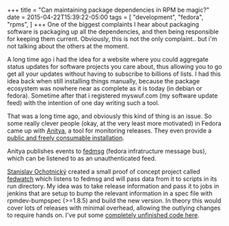 +++
title = "Can maintaining package dependencies in RPM be magic?"
date = 2015-04-22T15:39:22-05:00
tags = [
  "development",
  "fedora",
  "rpms",
]
+++
One of the biggest complaints I hear about packaging software is packaging up all the dependencies, and then being responsible for keeping them current. Obviously, this is not the only complaint.. but i'm not talking about the others at the moment.

A long time ago i had the idea for a website where you could aggregate status updates for software projects you care about, thus allowing you to go get all your updates without having to subscribe to billions of lists. I had this idea back when still installing things manually, because the package ecosystem was nowhere near as complete as it is today (in debian or fedora). Sometime after that i registered myswuf.com (my software update feed) with the intention of one day writing such a tool.

That was a long time ago, and obviously this kind of thing is an issue. So some really clever people (okay, at the very least more motivated) in Fedora came up with [Anitya](https://github.com/fedora-infra/anitya/ "Anitya"), a tool for monitoring releases. They even provide a [public and freely consumable installation](https://release-monitoring.org/ "release-monitoring.org").

Anitya publishes events to [fedmsg](http://www.fedmsg.com/ "fedmsg.com") (fedora infratructure message bus), which can be listened to as an unauthenticated feed. 

[Stanislav Ochotnický](http://blog.ochotnicky.com) created a small proof of concept project called [fedwatch](https://github.com/sochotnicky/fedwatch) which listens to fedmsg and will pass data from it to scripts in its run directory. My idea was to take release information and pass it to jobs in jenkins that are setup to bump the relevant information in a spec file with rpmdev-bumpspec (>=1.8.5) and build the new version. In theory this would cover lots of releases with minimal overhead, allowing the outlying changes to require hands on. I've put some [completely unfinished code here](https://github.com/gregswift/fedwatch-trigger-jenkins).
